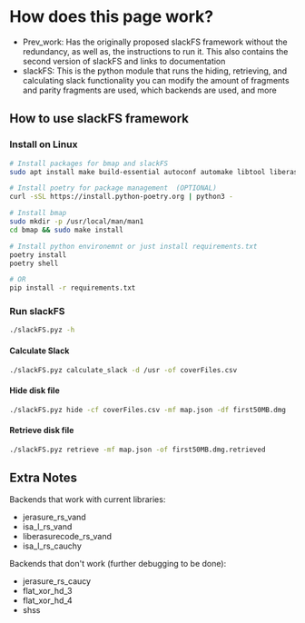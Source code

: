 # How does this page work?

- Prev_work: Has the originally proposed slackFS framework without the
 redundancy, as well as, the instructions to run it. This also contains the second version of slackFS
 and links to documentation
- slackFS: This is the python module that runs the hiding, retrieving, and calculating slack functionality
you can modify the amount of fragments and parity fragments are used, which backends are used, and more

## How to use slackFS framework

### Install on Linux

``` bash
# Install packages for bmap and slackFS
sudo apt install make build-essential autoconf automake libtool liberasurecode-dev libjerasure-dev gcc-multilib m4 linuxdoc-tools texlive libisal-dev

# Install poetry for package management  (OPTIONAL)
curl -sSL https://install.python-poetry.org | python3 -

# Install bmap
sudo mkdir -p /usr/local/man/man1
cd bmap && sudo make install

# Install python environemnt or just install requirements.txt
poetry install
poetry shell

# OR
pip install -r requirements.txt
```

### Run slackFS

```bash
./slackFS.pyz -h
```

#### Calculate Slack

```bash
./slackFS.pyz calculate_slack -d /usr -of coverFiles.csv
```

#### Hide disk file

```bash
./slackFS.pyz hide -cf coverFiles.csv -mf map.json -df first50MB.dmg
```

#### Retrieve disk file

```bash
./slackFS.pyz retrieve -mf map.json -of first50MB.dmg.retrieved
```

## Extra Notes

Backends that work with current libraries:

- jerasure_rs_vand
- isa_l_rs_vand
- liberasurecode_rs_vand
- isa_l_rs_cauchy


Backends that don't work (further debugging to be done):

- jerasure_rs_caucy
- flat_xor_hd_3
- flat_xor_hd_4
- shss
